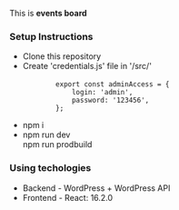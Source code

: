 This is <b>events board</b>

<h3>Setup Instructions</h3>
<ul>
    <li>Clone this repository</li>
    <li>Create 'credentials.js' file in '/src/'<br/>
        <code>
        export const adminAccess = {
            login: 'admin',
            password: '123456',
        };
        </code>
    </li>
    <li>npm i</li>
    <li>npm run dev<br/>npm run prodbuild</li>
</ul>

<h3>Using techologies</h3>
<ul>
    <li>Backend - WordPress + WordPress API</li>
    <li>Frontend - React: 16.2.0</li>
</ul>
